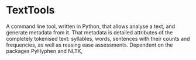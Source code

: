 # TextTools
A command line tool, written in Python, that allows analyse a text, and generate metadata from it. That metadata is detailed attributes of the completely tokenised text: syllables, words, sentences with their counts and frequencies, as well as reasing ease assessments. Dependent on the packages PyHyphen and NLTK,
